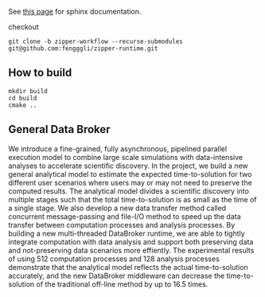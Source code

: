See [this page](https://fengggli.github.io/zipper-runtime) for sphinx documentation.

checkout
```
git clone -b zipper-workflow --recurse-submodules git@github.com:fengggli/zipper-runtime.git
```

How to build
----------------

```
mkdir build
cd build
cmake ..
```


General Data Broker
----------------------------------------------------------------
We introduce a fine-grained, fully asynchronous, pipelined parallel execution model to combine large scale simulations with data-intensive analyses to accelerate scientific discovery. In the project, we build a new general analytical model to estimate the expected time-to-solution for two different user scenarios where users may or may not need to preserve the computed results. The analytical model divides a scientific discovery into multiple stages such that the total time-to-solution is as small as the time of a single stage. We also develop a new data transfer method called concurrent message-passing and file-I/O method to speed up the data transfer between computation
processes and analysis processes. By building a new multi-threaded DataBroker runtime, we are able to tightly integrate
computation with data analysis and support both preserving data and not-preserving data scenarios more effiently. The
experimental results of using 512 computation processes and 128 analysis processes demonstrate that the analytical model reflects the actual time-to-solution accurately, and the new DataBroker middleware can decrease the time-to-solution of the traditional off-line method by up to 16.5 times.
